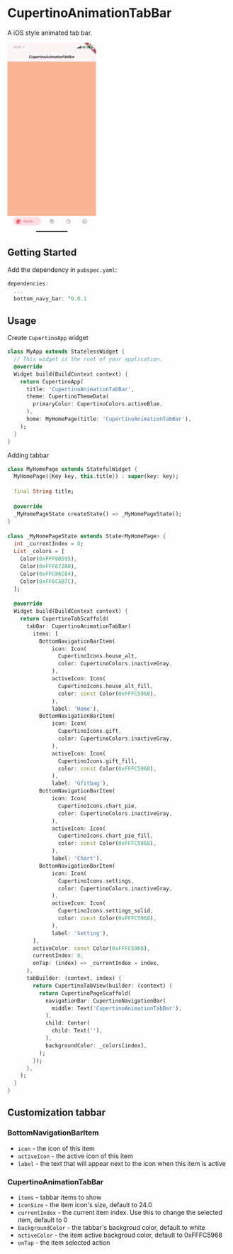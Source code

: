 # CupertinoAnimationTabBar

A iOS style animated tab bar.

<img src="demo.gif" width="200" height="428">

## Getting Started

Add the dependency in `pubspec.yaml`:

```dart
dependencies:
  ...
  bottom_navy_bar: ^0.0.1
```

## Usage

Create `CupertinoApp` widget

```dart
class MyApp extends StatelessWidget {
  // This widget is the root of your application.
  @override
  Widget build(BuildContext context) {
    return CupertinoApp(
      title: 'CupertinoAnimationTabBar',
      theme: CupertinoThemeData(
        primaryColor: CupertinoColors.activeBlue,
      ),
      home: MyHomePage(title: 'CupertinoAnimationTabBar'),
    );
  }
}
```

Adding tabbar

```dart
class MyHomePage extends StatefulWidget {
  MyHomePage({Key key, this.title}) : super(key: key);

  final String title;

  @override
  _MyHomePageState createState() => _MyHomePageState();
}

class _MyHomePageState extends State<MyHomePage> {
  int _currentIndex = 0;
  List _colors = [
    Color(0xFFF8B595),
    Color(0xFFF67280),
    Color(0xFFC06C84),
    Color(0xFF6C5B7C),
  ];

  @override
  Widget build(BuildContext context) {
    return CupertinoTabScaffold(
      tabBar: CupertinoAnimationTabBar(
        items: [
          BottomNavigationBarItem(
              icon: Icon(
                CupertinoIcons.house_alt,
                color: CupertinoColors.inactiveGray,
              ),
              activeIcon: Icon(
                CupertinoIcons.house_alt_fill,
                color: const Color(0xFFFC5968),
              ),
              label: 'Home'),
          BottomNavigationBarItem(
              icon: Icon(
                CupertinoIcons.gift,
                color: CupertinoColors.inactiveGray,
              ),
              activeIcon: Icon(
                CupertinoIcons.gift_fill,
                color: const Color(0xFFFC5968),
              ),
              label: 'Gfitbag'),
          BottomNavigationBarItem(
              icon: Icon(
                CupertinoIcons.chart_pie,
                color: CupertinoColors.inactiveGray,
              ),
              activeIcon: Icon(
                CupertinoIcons.chart_pie_fill,
                color: const Color(0xFFFC5968),
              ),
              label: 'Chart'),
          BottomNavigationBarItem(
              icon: Icon(
                CupertinoIcons.settings,
                color: CupertinoColors.inactiveGray,
              ),
              activeIcon: Icon(
                CupertinoIcons.settings_solid,
                color: const Color(0xFFFC5968),
              ),
              label: 'Setting'),
        ],
        activeColor: const Color(0xFFFC5968),
        currentIndex: 0,
        onTap: (index) => _currentIndex = index,
      ),
      tabBuilder: (context, index) {
        return CupertinoTabView(builder: (context) {
          return CupertinoPageScaffold(
            navigationBar: CupertinoNavigationBar(
              middle: Text('CupertinoAnimationTabBar'),
            ),
            child: Center(
              child: Text(''),
            ),
            backgroundColor: _colors[index],
          );
        });
      },
    );
  }
}
```

## Customization tabbar

### BottomNavigationBarItem

* `icon` - the icon of this item
* `activeIcon` - the active icon of this item
* `label` - the text that will appear next to the icon when this item is active

### CupertinoAnimationTabBar

* `items` - tabbar items to show
* `iconSize` - the item icon's size, default to 24.0
* `currentIndex` - the current item index. Use this to change the selected item, default to 0
* `backgroundColor` - the tabbar's backgroud color, default to white
* `activeColor` - the item active backgroud color, default to 0xFFFC5968
* `onTap` - the item selected action